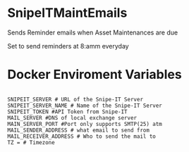 # SnipeITMaintEmails
 Sends Reminder emails when Asset Maintenances are due

 Set to send reminders at 8:amm everyday

 # Docker Enviroment Variables
~~~

SNIPEIT_SERVER # URL of the Snipe-IT Server
SNIPEIT_SERVER_NAME # Name of the Snipe-IT Server
SNIPEIT_TOKEN #API Token from Snipe-IT
MAIL_SERVER #DNS of local exchange server
MAIN_SERVER_PORT #Port only supports SMTP(25) atm
MAIL_SENDER_ADDRESS # what email to send from
MAIL_RECEIVER_ADDRESS # Who to send the mail to
TZ = # Timezone

~~~
